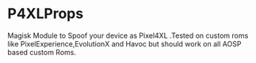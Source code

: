 # P4XLProps
Magisk Module to Spoof your device as Pixel4XL 
.Tested on custom roms like PixelExperience,EvolutionX and Havoc but should work on all AOSP based custom Roms.
